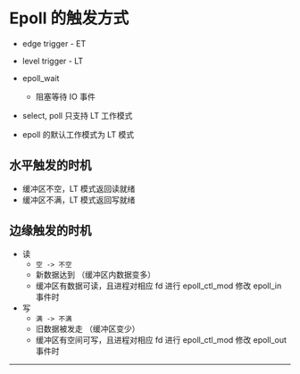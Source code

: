 # Epoll 的触发方式

* edge trigger - ET
* level trigger - LT

* epoll_wait
    * 阻塞等待 IO 事件

* select, poll 只支持 LT 工作模式
* epoll 的默认工作模式为 LT 模式

## 水平触发的时机

* 缓冲区不空，LT 模式返回读就绪
* 缓冲区不满，LT 模式返回写就绪

## 边缘触发的时机

* 读
    * `空 -> 不空`
    * 新数据达到 （缓冲区内数据变多）
    * 缓冲区有数据可读，且进程对相应 fd 进行 epoll_ctl_mod 修改 epoll_in 事件时
* 写
    * `满 -> 不满`
    * 旧数据被发走 （缓冲区变少）
    * 缓冲区有空间可写，且进程对相应 fd 进行 epoll_ctl_mod 修改 epoll_out 事件时

---
